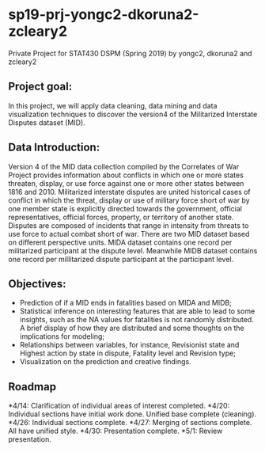 # sp19-prj-yongc2-dkoruna2-zcleary2
Private Project for STAT430 DSPM (Spring 2019) by yongc2, dkoruna2 and zcleary2

## Project goal:  
In this project, we will apply data cleaning, data mining and data visualization techniques to discover the version4 of the Militarized Interstate Disputes dataset (MID).

## Data Introduction:  
Version 4 of the MID data collection compiled by the Correlates of War Project provides information about conflicts in which one or more states threaten, display, or use force against one or more other states between 1816 and 2010.
Militarized interstate disputes are united historical cases of conflict in which the threat, display or use of military 
force short of war by one member state is explicitly directed towards the government, official representatives, official forces, property, or territory of another state. Disputes are composed of incidents
that range in intensity from threats to use force to actual combat short of war. There are two MID dataset based on different perspective units.
MIDA dataset contains one record per militarized participant at the dispute level. Meanwhile MIDB dataset contains one record per millitarized dispute participant at the participant level. 

## Objectives:    
* Prediction of if a MID ends in fatalities based on MIDA and MIDB;  
* Statistical inference on interesting features that are able to lead to some insights, such as the NA values for fatalities is not randomly distributed. A brief display of how they are distributed and some thoughts on the implications for modeling;  
* Relationships between variables, for instance, Revisionist state and Highest action by state in dispute, Fatality level and Revision type;  
* Visualization on the prediction and creative findings.  

## Roadmap

*4/14: Clarification of individual areas of interest completed.
*4/20: Individual sections have initial work done. Unified base complete (cleaning).
*4/26: Individual sections complete.
*4/27: Merging of sections complete. All have unified style.
*4/30: Presentation complete.
*5/1: Review presentation.

